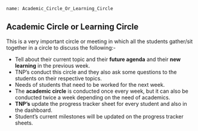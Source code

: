 ```ngMeta
name: Academic_Circle_Or_Learning_Circle
```
## Academic Circle or Learning Circle

This is a very important circle or meeting in which all the students gather/sit together in a circle to discuss the following:- 
- Tell about their current topic and their **future agenda** and their **new learning** in the previous week.
- TNP’s conduct this circle and they also ask some questions to the students on their respective topics.
- Needs of students that need to be worked for the next week.
- The **academic circle** is conducted once every week, but it can also be conducted twice a week depending on the need of academics.
- **TNP’s** update the progress tracker sheet for every student and also in the dashboard.
- Student’s current milestones will be updated on the progress tracker sheets.
